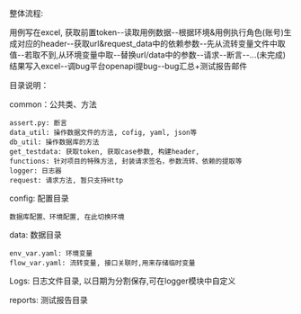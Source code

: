 整体流程:

用例写在excel, 获取前置token--读取用例数据--根据环境&用例执行角色(账号)生成对应的header--获取url&request_data中的依赖参数--先从流转变量文件中取值--若取不到,从环境变量中取--替换url/data中的参数--请求--断言--...(未完成)结果写入excel--调bug平台openapi提bug--bug汇总+测试报告邮件


目录说明：

common：公共类、方法

	assert.py: 断言
	data_util: 操作数据文件的方法, cofig, yaml, json等
	db_util: 操作数据库的方法
	get_testdata: 获取token, 获取case参数, 构建header, 
	functions: 针对项目的特殊方法, 封装请求签名，参数流转、依赖的提取等
	logger: 日志器
	request: 请求方法, 暂只支持Http
	
config: 配置目录

	数据库配置、环境配置, 在此切换环境
data: 数据目录

	env_var.yaml: 环境变量
	flow_var.yaml: 流转变量, 接口关联时,用来存储临时变量

Logs: 日志文件目录, 以日期为分割保存,可在logger模块中自定义

reports: 测试报告目录

